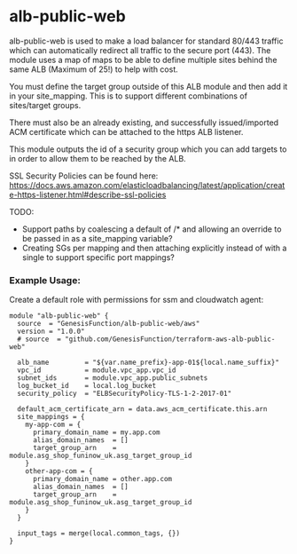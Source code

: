 # alb-public-web
alb-public-web is used to make a load balancer for standard 80/443 traffic which can automatically redirect all traffic to the secure port (443). The module uses a map of maps to be able to define multiple sites behind the same ALB (Maximum of 25!) to help with cost.

You must define the target group outside of this ALB module and then add it in your site_mapping. This is to support different combinations of sites/target groups.

There must also be an already existing, and successfully issued/imported ACM certificate which can be attached to the https ALB listener.

This module outputs the id of a security group which you can add targets to in order to allow them to be reached by the ALB.

SSL Security Policies can be found here: https://docs.aws.amazon.com/elasticloadbalancing/latest/application/create-https-listener.html#describe-ssl-policies

TODO:
- Support paths by coalescing a default of /* and allowing an override to be passed in as a site_mapping variable?
- Creating SGs per mapping and then attaching explicitly instead of with a single to support specific port mappings?

### Example Usage:
Create a default role with permissions for ssm and cloudwatch agent:
```
module "alb-public-web" {
  source  = "GenesisFunction/alb-public-web/aws"
  version = "1.0.0"
  # source  = "github.com/GenesisFunction/terraform-aws-alb-public-web"

  alb_name         = "${var.name_prefix}-app-01${local.name_suffix}"
  vpc_id           = module.vpc_app.vpc_id
  subnet_ids       = module.vpc_app.public_subnets
  log_bucket_id    = local.log_bucket
  security_policy  = "ELBSecurityPolicy-TLS-1-2-2017-01"

  default_acm_certificate_arn = data.aws_acm_certificate.this.arn
  site_mappings = {
    my-app-com = {
      primary_domain_name = my.app.com
      alias_domain_names  = []
      target_group_arn    = module.asg_shop_funinow_uk.asg_target_group_id
    }
    other-app-com = {
      primary_domain_name = other.app.com
      alias_domain_names  = []
      target_group_arn    = module.asg_shop_funinow_uk.asg_target_group_id
    }
  }

  input_tags = merge(local.common_tags, {})
}
```
